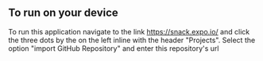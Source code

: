 

## To run on your device 

To run this application navigate to the link https://snack.expo.io/ and click the three dots by the on the left inline with the header "Projects". Select the option "import GitHub Repository" and enter this repository's url
